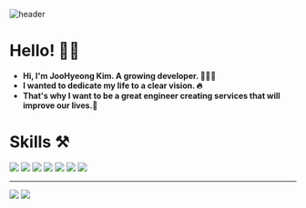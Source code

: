 ![header](https://capsule-render.vercel.app/api?type=Waving&color=ff5e3a&text=🧗🧗🧗&fontSize=60&fontColor=FFFFFF&height=200)


# **Hello!**  🙋‍♂


- **Hi, I'm JooHyeong Kim. A growing developer. 🧑🏻‍💻** <br/>
- **I wanted to dedicate my life to a clear vision. 🔥** <br/>
- **That's why I want to be a great engineer creating services that will improve our lives.👨‍**

# **Skills ⚒**
![](https://img.shields.io/badge/-Java-orange)
![](https://img.shields.io/badge/-SpringMVC-green)
![](https://img.shields.io/badge/-SpringBoot-brightgreen)
![](https://img.shields.io/badge/-JPA-blueviolet)
![](https://img.shields.io/badge/-SpringDataJpa-yellowgreen)
![](https://img.shields.io/badge/-Querydsl-blue)
![](https://img.shields.io/badge/-Git-%23000000)


<!-- - Junit, Mockito
- Gradle
- IntelliJ, Visual Studio Code
- Git -->


***
![](http://img.shields.io/badge/-Velog-20C997?style=flat(Velog)&logo=Velog&link=https://velog.io/@urtimeislimited)
![](https://img.shields.io/github/followers/Learrrn?style=social)



